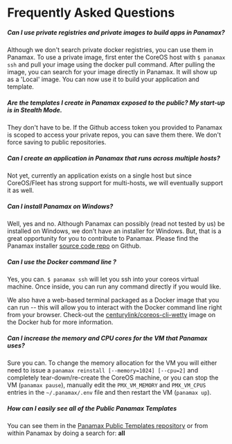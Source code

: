 # Frequently Asked Questions

##### Can I use private registries and private images to build apps in Panamax?

Although we don't search private docker registries, you can use them in Panamax. To use a private image, first enter the CoreOS host with `$ panamax ssh` and pull your image using the docker pull command. After pulling the image, you can search for your image directly in Panamax. It will show up as a 'Local' image. You can now use it to build your application and template.

##### Are the templates I create in Panamax exposed to the public? My start-up is in Stealth Mode. 

They don't have to be. If the Github access token you provided to Panamax is scoped to access your private repos, you can save them there. We don't force saving to public repositories.

##### Can I create an application in Panamax that runs across multiple hosts? 

Not yet, currently an application exists on a single host but since CoreOS/Fleet has strong support for multi-hosts, we will eventually support it as well. 

##### Can I install Panamax on Windows?

Well, yes and no. Although Panamax can possibly (read not tested by us) be installed on Windows, we don't have an installer for Windows. But, that is a great opportunity for you to contribute to Panamax. Please find the Panamax installer [source code repo](https://github.com/CenturyLinkLabs/panamax-coreos) on Github.

##### Can I use the Docker command line ? 

Yes, you can. `$ panamax ssh` will let you ssh into your coreos virtual machine. Once inside, you can run any command directly if you would like. 

We also have a web-based terminal packaged as a Docker image that you can run -- this will allow you to interact with the Docker command line right from your browser. Check-out the [centurylink/coreos-cli-wetty](https://registry.hub.docker.com/u/centurylink/coreos-cli-wetty/) image on the Docker hub for more information.

##### Can I increase the memory and CPU cores for the VM that Panamax uses?

Sure you can. To change the memory allocation for the VM you will either need to issue a `panamax reinstall [--memory=1024] [--cpu=2]` and completely tear-down/re-create the CoreOS machine, or you can stop the VM (`panamax pause`), manually edit the `PMX_VM_MEMORY` and `PMX_VM_CPUS` entries in the `~/.panamax/.env` file and then restart the VM (`panamax up`).

##### How can I easily see all of the Public Panamax Templates

You can see them in the [Panamax Public Templates repository](https://github.com/CenturyLinkLabs/panamax-public-templates) or from within Panamax by doing a search for: **all**